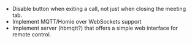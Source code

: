 * Disable button when exiting a call, not just when closing the meeting tab.
* Implement MQTT/Homie over WebSockets support
* Implement server (hbmqtt?) that offers a simple web interface for remote control.
